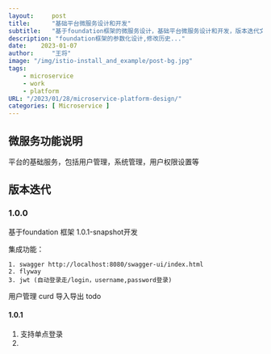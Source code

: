 ```yaml
---
layout:     post
title:      "基础平台微服务设计和开发"
subtitle:   "基于foundation框架的微服务设计，基础平台微服务设计和开发，版本迭代文档"
description: "foundation框架的参数化设计,修改历史..."
date:    2023-01-07
author:     "王将"
image: "/img/istio-install_and_example/post-bg.jpg"
tags:
    - microservice
    - work
    - platform
URL: "/2023/01/28/microservice-platform-design/"
categories: [ Microservice ]
---
```


## 微服务功能说明

平台的基础服务，包括用户管理，系统管理，用户权限设置等

## 版本迭代

### 1.0.0

基于foundation 框架 1.0.1-snapshot开发

集成功能：  
   
    1. swagger http://localhost:8080/swagger-ui/index.html
    2. flyway
    3. jwt (自动登录走/login，username,password登录)

用户管理
    curd
    导入导出   todo

#### 1.0.1

1. 支持单点登录
2.


